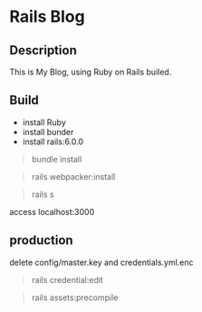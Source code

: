# Rails Blog

## Description

This is My Blog, using Ruby on Rails builed.

## Build

- install Ruby
- install bunder
- install rails:6.0.0

> bundle install

> rails webpacker:install

> rails s

access localhost:3000

## production
delete config/master.key and credentials.yml.enc

> rails credential:edit

> rails assets:precompile
